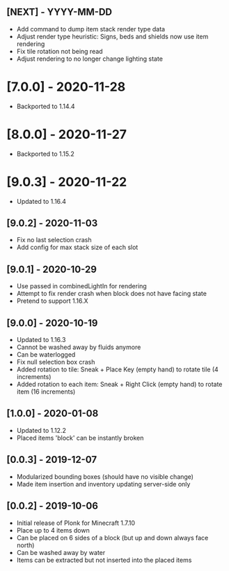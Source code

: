 ## [NEXT] - YYYY-MM-DD
- Add command to dump item stack render type data
- Adjust render type heuristic: Signs, beds and shields now use item rendering
- Fix tile rotation not being read
- Adjust rendering to no longer change lighting state

# [7.0.0] - 2020-11-28
- Backported to 1.14.4

# [8.0.0] - 2020-11-27
- Backported to 1.15.2

# [9.0.3] - 2020-11-22
- Updated to 1.16.4

## [9.0.2] - 2020-11-03
- Fix no last selection crash
- Add config for max stack size of each slot

## [9.0.1] - 2020-10-29
- Use passed in combinedLightIn for rendering
- Attempt to fix render crash when block does not have facing state
- Pretend to support 1.16.X

## [9.0.0] - 2020-10-19
- Updated to 1.16.3
- Cannot be washed away by fluids anymore
- Can be waterlogged
- Fix null selection box crash
- Added rotation to tile: Sneak + Place Key (empty hand) to rotate tile (4 increments)
- Added rotation to each item: Sneak + Right Click (empty hand) to rotate item (16 increments)

## [1.0.0] - 2020-01-08
- Updated to 1.12.2
- Placed items 'block' can be instantly broken

## [0.0.3] - 2019-12-07
- Modularized bounding boxes (should have no visible change)
- Made item insertion and inventory updating server-side only

## [0.0.2] - 2019-10-06
- Initial release of Plonk for Minecraft 1.7.10
- Place up to 4 items down
- Can be placed on 6 sides of a block (but up and down always face north)
- Can be washed away by water
- Items can be extracted but not inserted into the placed items
